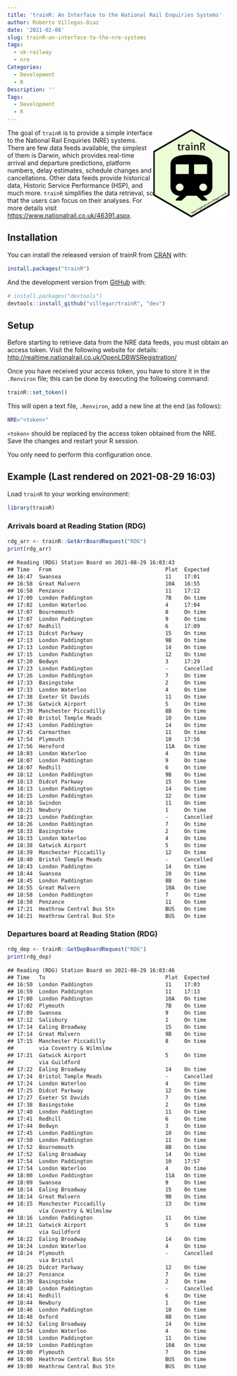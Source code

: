 ```yaml
---
title: 'trainR: An Interface to the National Rail Enquiries Systems'
author: Roberto Villegas-Diaz
date: '2021-02-08'
slug: trainR-an-interface-to-the-nre-systems
tags:
  - uk-railway
  - nre
Categories:
  - Development
  - R
Description: ''
Tags:
  - Development
  - R
---
```


<img src="https://raw.githubusercontent.com/villegar/trainR/main/inst/images/logo.png" alt="logo" align="right" height=200px/>

The goal of `trainR` is to provide a simple interface to the 
National Rail Enquiries (NRE) systems. There are few data feeds 
available, the simplest of them is Darwin, which provides real-time 
arrival and departure predictions, platform numbers, delay estimates, 
schedule changes and cancellations. Other data feeds provide historical 
data, Historic Service Performance (HSP), and much more. `trainR` 
simplifies the data retrieval, so that the users can focus on their 
analyses. For more details visit 
https://www.nationalrail.co.uk/46391.aspx.

## Installation

You can install the released version of trainR from [CRAN](https://CRAN.R-project.org) with:

``` r
install.packages("trainR")
```

And the development version from [GitHub](https://github.com/) with:

``` r
# install.packages("devtools")
devtools::install_github("villegar/trainR", "dev")
```

## Setup
Before starting to retrieve data from the NRE data feeds, you must obtain an access token. 
Visit the following website for details: http://realtime.nationalrail.co.uk/OpenLDBWSRegistration/

Once you have received your access token, you have to store it in the `.Renviron` file; this can be 
done by executing the following command:


```r
trainR::set_token()
```

This will open a text file, `.Renviron`, add a new line at the end (as follows):

```bash
NRE="<token>"
```

`<token>` should be replaced by the access token obtained from the NRE. Save the changes and restart 
your R session.

You only need to perform this configuration once.

## Example (Last rendered on 2021-08-29 16:03)

Load `trainR` to your working environment:

```r
library(trainR)
```

### Arrivals board at Reading Station (RDG)


```r
rdg_arr <- trainR::GetArrBoardRequest("RDG")
print(rdg_arr)
```

```
## Reading (RDG) Station Board on 2021-08-29 16:03:43
## Time   From                                    Plat  Expected
## 16:47  Swansea                                 11    17:01
## 16:58  Great Malvern                           10A   16:55
## 16:58  Penzance                                11    17:12
## 17:00  London Paddington                       7B    On time
## 17:02  London Waterloo                         4     17:04
## 17:07  Bournemouth                             8     On time
## 17:07  London Paddington                       9     On time
## 17:07  Redhill                                 6     17:09
## 17:13  Didcot Parkway                          15    On time
## 17:13  London Paddington                       9B    On time
## 17:13  London Paddington                       14    On time
## 17:15  London Paddington                       12    On time
## 17:20  Bedwyn                                  3     17:29
## 17:23  London Paddington                       -     Cancelled
## 17:26  London Paddington                       7     On time
## 17:33  Basingstoke                             2     On time
## 17:33  London Waterloo                         4     On time
## 17:38  Exeter St Davids                        11    On time
## 17:38  Gatwick Airport                         5     On time
## 17:39  Manchester Piccadilly                   8B    On time
## 17:40  Bristol Temple Meads                    10    On time
## 17:43  London Paddington                       14    On time
## 17:45  Carmarthen                              11    On time
## 17:54  Plymouth                                10    17:56
## 17:56  Hereford                                11A   On time
## 18:03  London Waterloo                         4     On time
## 18:07  London Paddington                       9     On time
## 18:07  Redhill                                 6     On time
## 18:12  London Paddington                       9B    On time
## 18:13  Didcot Parkway                          15    On time
## 18:13  London Paddington                       14    On time
## 18:15  London Paddington                       12    On time
## 18:16  Swindon                                 11    On time
## 18:21  Newbury                                 1     On time
## 18:23  London Paddington                       -     Cancelled
## 18:26  London Paddington                       7     On time
## 18:33  Basingstoke                             2     On time
## 18:33  London Waterloo                         4     On time
## 18:38  Gatwick Airport                         5     On time
## 18:39  Manchester Piccadilly                   12    On time
## 18:40  Bristol Temple Meads                    -     Cancelled
## 18:43  London Paddington                       14    On time
## 18:44  Swansea                                 10    On time
## 18:45  London Paddington                       8B    On time
## 18:55  Great Malvern                           10A   On time
## 18:58  London Paddington                       7     On time
## 18:58  Penzance                                11    On time
## 17:21  Heathrow Central Bus Stn                BUS   On time
## 18:21  Heathrow Central Bus Stn                BUS   On time
```

### Departures board at Reading Station (RDG)


```r
rdg_dep <- trainR::GetDepBoardRequest("RDG")
print(rdg_dep)
```

```
## Reading (RDG) Station Board on 2021-08-29 16:03:46
## Time   To                                      Plat  Expected
## 16:50  London Paddington                       11    17:03
## 16:59  London Paddington                       11    17:13
## 17:00  London Paddington                       10A   On time
## 17:02  Plymouth                                7B    On time
## 17:09  Swansea                                 9     On time
## 17:12  Salisbury                               1     On time
## 17:14  Ealing Broadway                         15    On time
## 17:14  Great Malvern                           9B    On time
## 17:15  Manchester Piccadilly                   8     On time
##        via Coventry & Wilmslow                 
## 17:21  Gatwick Airport                         5     On time
##        via Guildford                           
## 17:22  Ealing Broadway                         14    On time
## 17:24  Bristol Temple Meads                    -     Cancelled
## 17:24  London Waterloo                         4     On time
## 17:25  Didcot Parkway                          12    On time
## 17:27  Exeter St Davids                        7     On time
## 17:38  Basingstoke                             2     On time
## 17:40  London Paddington                       11    On time
## 17:41  Redhill                                 6     On time
## 17:44  Bedwyn                                  3     On time
## 17:45  London Paddington                       10    On time
## 17:50  London Paddington                       11    On time
## 17:52  Bournemouth                             8B    On time
## 17:52  Ealing Broadway                         14    On time
## 17:54  London Paddington                       10    17:57
## 17:54  London Waterloo                         4     On time
## 18:00  London Paddington                       11A   On time
## 18:09  Swansea                                 9     On time
## 18:14  Ealing Broadway                         15    On time
## 18:14  Great Malvern                           9B    On time
## 18:15  Manchester Piccadilly                   13    On time
##        via Coventry & Wilmslow                 
## 18:16  London Paddington                       11    On time
## 18:21  Gatwick Airport                         5     On time
##        via Guildford                           
## 18:22  Ealing Broadway                         14    On time
## 18:24  London Waterloo                         4     On time
## 18:24  Plymouth                                -     Cancelled
##        via Bristol                             
## 18:25  Didcot Parkway                          12    On time
## 18:27  Penzance                                7     On time
## 18:39  Basingstoke                             2     On time
## 18:40  London Paddington                       -     Cancelled
## 18:41  Redhill                                 6     On time
## 18:44  Newbury                                 1     On time
## 18:46  London Paddington                       10    On time
## 18:48  Oxford                                  8B    On time
## 18:52  Ealing Broadway                         14    On time
## 18:54  London Waterloo                         4     On time
## 18:58  London Paddington                       11    On time
## 18:59  London Paddington                       10A   On time
## 19:00  Plymouth                                7     On time
## 18:00  Heathrow Central Bus Stn                BUS   On time
## 19:00  Heathrow Central Bus Stn                BUS   On time
```
